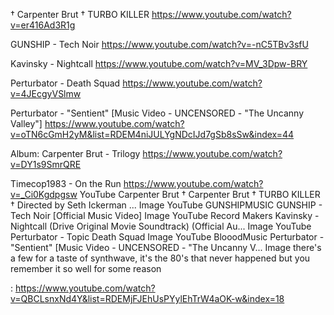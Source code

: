 † Carpenter Brut † TURBO KILLER
https://www.youtube.com/watch?v=er416Ad3R1g

GUNSHIP - Tech Noir
https://www.youtube.com/watch?v=-nC5TBv3sfU

Kavinsky - Nightcall
https://www.youtube.com/watch?v=MV_3Dpw-BRY

Perturbator - Death Squad
https://www.youtube.com/watch?v=4JEcgyVSlmw

Perturbator - "Sentient" [Music Video - UNCENSORED - "The Uncanny Valley"]
https://www.youtube.com/watch?v=oTN6cGmH2yM&list=RDEM4niJULYgNDcIJd7gSb8sSw&index=44

Album: Carpenter Brut - Trilogy
https://www.youtube.com/watch?v=DY1s9SmrQRE

Timecop1983 - On the Run
https://www.youtube.com/watch?v=_Ci0Kgdpgsw
YouTube
Carpenter Brut
† Carpenter Brut † TURBO KILLER † Directed by Seth Ickerman ...
Image
YouTube
GUNSHIPMUSIC
GUNSHIP - Tech Noir [Official Music Video]
Image
YouTube
Record Makers
Kavinsky - Nightcall (Drive Original Movie Soundtrack) (Official Au...
Image
YouTube
Perturbator - Topic
Death Squad
Image
YouTube
BlooodMusic
Perturbator - "Sentient" [Music Video - UNCENSORED - "The Uncanny V...
Image
there's a few for a taste of synthwave, it's the 80's that never happened but you remember it so well for some reason


: https://www.youtube.com/watch?v=QBCLsnxNd4Y&list=RDEMjFJEhUsPYylEhTrW4aOK-w&index=18